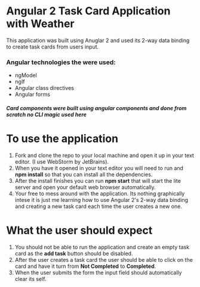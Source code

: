 # Angular 2 Task Card Application with Weather

This application was built using Anuglar 2 and used its 2-way data binding to create task cards from users input.

### Angular technologies the were used:
- ngModel
- ngIf
- Angular class directives
- Angular forms
##### Card components were built using angular components and done from scratch no CLI magic used here


# To use the application
1. Fork and clone the repo to your local machine and open it up in your text editor. (I use WebStorm by JetBrains).
2. When you have it opened in your text editor you will need to run and **npm install** so that you can install all the dependencies.
3. After the install finishes you can run **npm start** that will start the lite server and open your default web browser automatically.
4. Your free to mess around with the application. Its nothing graphically intese it is just me learning how to use Angular 2's 2-way data binding and creating a new task card each time the user creates a new one.

# What the user should expect
1. You should not be able to run the application and create an empty task card as the **add task** button should be disabled.
2. After the user creates a task card the user should be able to click on the card and have it turn from **Not Completed** to **Completed**.
3. When the user submits the form the input field should automatically clear its self.